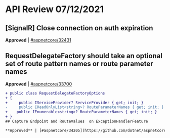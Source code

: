 # API Review 07/12/2021

## [SignalR] Close connection on auth expiration

**Approved** | [#aspnetcore/32431](https://github.com/dotnet/aspnetcore/pull/32431)

## RequestDelegateFactory should take an optional set of route pattern names or route parameter names

**Approved** | [#aspnetcore/33700](https://github.com/dotnet/aspnetcore/issues/33700#issuecomment-878484429)

```diff
+ public class RequestDelegateFactoryOptions
+ {
+     public IServiceProvider? ServiceProvider { get; init; }
-     public IReadOnlyList<string>? RouteParameterNames { get; init; }
+    public IEnumerable<string>? RouteParameterNames { get; init; }
+ }
## Capture Endpoint and RouteValues  on ExceptionHandlerFeature

**Approved** | [#aspnetcore/34205](https://github.com/dotnet/aspnetcore/pull/34205)

